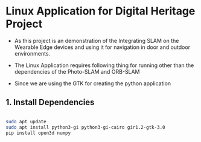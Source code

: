 # Linux Application for Digital Heritage Project

- As this project is an demonstration of the Integrating SLAM on the Wearable Edge devices and using it for navigation in door and outdoor environments.

- The Linux Application requires following thing for running other than the dependencies of the Photo-SLAM and ORB-SLAM


- Since we are using the GTK for creating the python application

## 1. Install Dependencies

```bash

sudo apt update
sudo apt install python3-gi python3-gi-cairo gir1.2-gtk-3.0
pip install open3d numpy 

```



